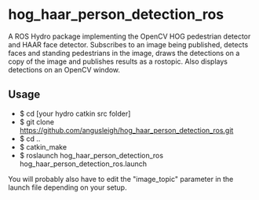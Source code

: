 hog_haar_person_detection_ros
=============================

A ROS Hydro package implementing the OpenCV HOG pedestrian detector and HAAR face detector.
Subscribes to an image being published, detects faces and standing pedestrians in the image,
draws the detections on a copy of the image and publishes results as a rostopic. Also displays
detections on an OpenCV window.

## Usage

* $ cd [your hydro catkin src folder]
* $ git clone https://github.com/angusleigh/hog_haar_person_detection_ros.git
* $ cd ..
* $ catkin_make
* $ roslaunch hog_haar_person_detection_ros hog_haar_person_detection_ros.launch

You will probably also have to edit the "image_topic" parameter in the launch file depending on your setup.

